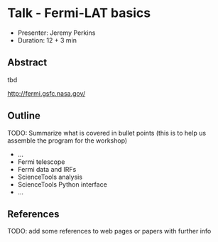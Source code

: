 # Talk - Fermi-LAT basics

* Presenter: Jeremy Perkins
* Duration: 12 + 3 min

## Abstract

tbd

http://fermi.gsfc.nasa.gov/

## Outline

TODO: Summarize what is covered in bullet points
(this is to help us assemble the program for the workshop)

* ...
* Fermi telescope
* Fermi data and IRFs
* ScienceTools analysis
* ScienceTools Python interface
* ...

## References

TODO: add some references to web pages or papers with further info
